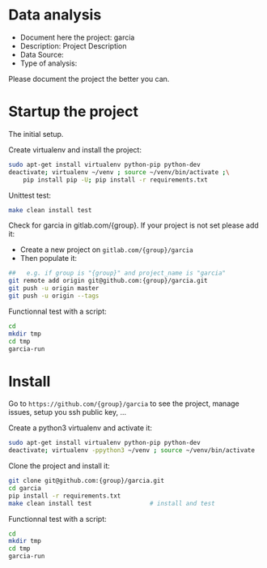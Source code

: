 # Data analysis
- Document here the project: garcia
- Description: Project Description
- Data Source:
- Type of analysis:

Please document the project the better you can.

# Startup the project

The initial setup.

Create virtualenv and install the project:
```bash
sudo apt-get install virtualenv python-pip python-dev
deactivate; virtualenv ~/venv ; source ~/venv/bin/activate ;\
    pip install pip -U; pip install -r requirements.txt
```

Unittest test:
```bash
make clean install test
```

Check for garcia in gitlab.com/{group}.
If your project is not set please add it:

- Create a new project on `gitlab.com/{group}/garcia`
- Then populate it:

```bash
##   e.g. if group is "{group}" and project_name is "garcia"
git remote add origin git@github.com:{group}/garcia.git
git push -u origin master
git push -u origin --tags
```

Functionnal test with a script:

```bash
cd
mkdir tmp
cd tmp
garcia-run
```

# Install

Go to `https://github.com/{group}/garcia` to see the project, manage issues,
setup you ssh public key, ...

Create a python3 virtualenv and activate it:

```bash
sudo apt-get install virtualenv python-pip python-dev
deactivate; virtualenv -ppython3 ~/venv ; source ~/venv/bin/activate
```

Clone the project and install it:

```bash
git clone git@github.com:{group}/garcia.git
cd garcia
pip install -r requirements.txt
make clean install test                # install and test
```
Functionnal test with a script:

```bash
cd
mkdir tmp
cd tmp
garcia-run
```
